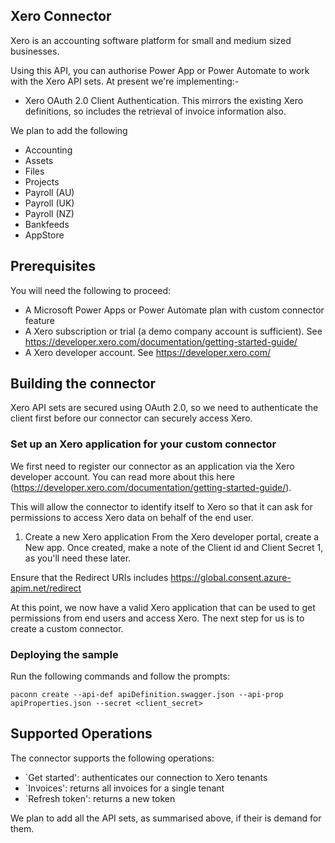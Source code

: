 
## Xero Connector
Xero is an accounting software platform for small and medium sized businesses.

Using this API, you can authorise Power App or Power Automate to work with the Xero API sets.  At present we're implementing:-

* Xero OAuth 2.0 Client Authentication.  This mirrors the existing Xero definitions, so includes the retrieval of invoice information also.

We plan to add the following
* Accounting
* Assets
* Files
* Projects
* Payroll (AU)
* Payroll (UK)
* Payroll (NZ)
* Bankfeeds
* AppStore


## Prerequisites
You will need the following to proceed:
* A Microsoft Power Apps or Power Automate plan with custom connector feature
* A Xero subscription or trial (a demo company account is sufficient). See https://developer.xero.com/documentation/getting-started-guide/
* A Xero developer account.  See https://developer.xero.com/ 

## Building the connector 
Xero API sets are secured using OAuth 2.0, so we need to authenticate the client first before our connector can securely access Xero.

### Set up an Xero application for your custom connector
We first need to register our connector as an application via the Xero developer account.  You can read more about this here (https://developer.xero.com/documentation/getting-started-guide/).

This will allow the connector to identify itself to Xero so that it can ask for permissions to access Xero data on behalf of the end user.

1. Create a new Xero application
From the Xero developer portal, create a New app.  Once created, make a note of the Client id and Client Secret 1, as you'll need these later.

Ensure that the Redirect URIs includes https://global.consent.azure-apim.net/redirect
  
At this point, we now have a valid Xero application that can be used to get permissions from end users and access Xero.  The next step for us is to create a custom connector.

### Deploying the sample
Run the following commands and follow the prompts:

```paconn
paconn create --api-def apiDefinition.swagger.json --api-prop apiProperties.json --secret <client_secret>
```

## Supported Operations
The connector supports the following operations:
* `Get started': authenticates our connection to Xero tenants
* `Invoices': returns all invoices for a single tenant
* `Refresh token': returns a new token

We plan to add all the API sets, as summarised above, if their is demand for them.
